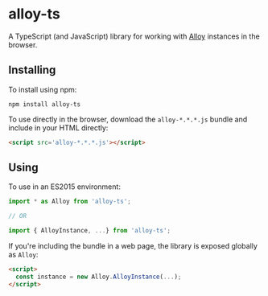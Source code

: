 # alloy-ts

A TypeScript (and JavaScript) library for working with 
[Alloy](http://alloytools.org/) instances in the browser.

## Installing

To install using npm:

```shell script
npm install alloy-ts
```

To use directly in the browser, download the `alloy-*.*.*.js` bundle and include
in your HTML directly:

```html
<script src='alloy-*.*.*.js'></script>
```

## Using

To use in an ES2015 environment:

```javascript
import * as Alloy from 'alloy-ts';

// OR

import { AlloyInstance, ...} from 'alloy-ts';
```

If you're including the bundle in a web page, the library is exposed globally
as `Alloy`:

```html
<script>
  const instance = new Alloy.AlloyInstance(...);
</script>
```
